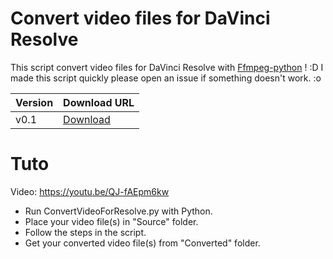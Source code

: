 # Convert video files for DaVinci Resolve
This script convert video files for DaVinci Resolve with [Ffmpeg-python](https://github.com/kkroening/ffmpeg-python) ! :D
I made this script quickly please open an issue if something doesn't work. :o

|Version|Download URL|
|---|---|
|v0.1 |[Download](https://github.com/xavier150/convert-video-for-Resolve/releases/download/v0.1/ConvertVideoForResolve.py)|

# Tuto
Video: https://youtu.be/QJ-fAEpm6kw
- Run ConvertVideoForResolve.py with Python.
- Place your video file(s) in "Source" folder.
- Follow the steps in the script.
- Get your converted video file(s) from "Converted" folder.
